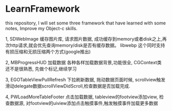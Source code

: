 LearnFramework
==============

this repository, I will set some three framework that have learned with some notes, Improve my Object-c skills. 


1, SDWebImage 缓存图片库,
请求图片数据, 成功缓存到memory或者disk之上,再次http请求,就会优先查询memory/disk是否有缓存数据。 
libwebp 这个同时支持有损压缩和无损压缩两个方式(google推出)

2, MBProgressHUD 加载数据
各种各样加载数据背景,功能很全, CGContext类 还不是很熟悉, 先做个标记,继续学习

3, EGOTableViewPullRefresh
下拉刷新数据, 拖动数据页面时候, scrollview触发滑动delegate数据scrollViewDidScroll,检查数据是否加载完成.

4, PWLoadMoreTableFooter
点击加载数据, tableview的footview添加view, 检查数据源, 对footview的uiview添加点击触摸事件,触发触摸事件加载更多数据
